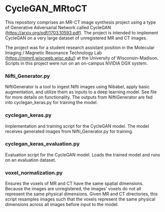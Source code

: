 # CycleGAN_MRtoCT
This repository comprises an MR-CT image synthesis project using a type of Generative Adversarial Network called CycleGAN (https://arxiv.org/pdf/1703.10593.pdf). The project is intended to implement CycleGAN on a very large dataset of unregistered MR and CT images.

The project was for a student research assistant position in the Molecular Imaging / Magnetic Resonance Technology Lab (https://mimrtl.wiscweb.wisc.edu/) at the University of Wisconsin-Madison. Scripts in this project were run on an on-campus NVIDIA DGX system.

### Nifti_Generator.py
NiftiGenerator is a tool to ingest Nifti images using Nibabel, apply basic augmentation, and utilize them as inputs to a deep learning model. See file for more details on functionality. The outputs from NiftiGenerator are fed into cyclegan_keras.py for training the model.

### cyclegan_keras.py
Implementation and training script for the CycleGAN model. The model receives generated images from Nifti_Generator.py for training.

### cyclegan_keras_evaluation.py
Evaluation script for the CycleGAN model. Loads the trained model and runs on an evaluation dataset.

### voxel_normalization.py
Ensures the voxels of MR and CT have the same spatial dimensions. Because the images are unregistered, the images' voxels do not all represent the same physical dimensions. Given MR and CT directories, this script resamples images such that the voxels represent the same physical dimensions across all images before input to the model.
